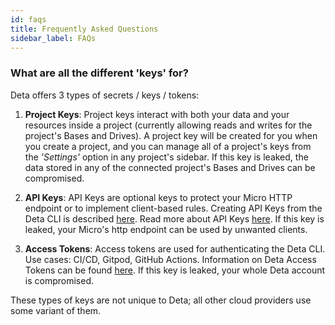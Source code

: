 ```yaml
---
id: faqs
title: Frequently Asked Questions
sidebar_label: FAQs
---
```


### What are all the different 'keys' for?

Deta offers 3 types of secrets / keys / tokens:

1. **Project Keys**: Project keys interact with both your data and your resources inside a project (currently allowing reads and writes for the project's Bases and Drives). A project key will be created for you when you create a project, and you can manage all of a project's keys from the *'Settings'* option in any project's sidebar. If this key is leaked, the data stored in any of the connected project's Bases and Drives can be compromised. 

2. **API Keys**: API Keys are optional keys to protect your Micro HTTP endpoint or to implement client-based rules. Creating API Keys from the Deta CLI is described [here](/docs/cli/commands#deta-auth-create-api-key). Read more about API Keys [here](https://en.wikipedia.org/wiki/Application_programming_interface_key). If this key is leaked, your Micro's http endpoint can be used by unwanted clients.

3. **Access Tokens**: Access tokens are used for authenticating the Deta CLI. Use cases: CI/CD, Gitpod, GitHub Actions. Information on Deta Access Tokens can be found [here](/docs/cli/auth#deta-access-tokens). If this key is leaked, your whole Deta account is compromised.

These types of keys are not unique to Deta; all other cloud providers use some variant of them.

